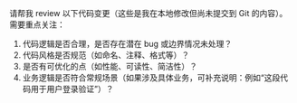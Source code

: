 请帮我 review 以下代码变更（这些是我在本地修改但尚未提交到 Git 的内容）。需要重点关注：

1. 代码逻辑是否合理，是否存在潜在 bug 或边界情况未处理？
2. 代码风格是否规范（如命名、注释、格式等）？
3. 是否有可优化的点（如性能、可读性、简洁性）？
4. 业务逻辑是否符合常规场景（如果涉及具体业务，可补充说明：例如“这段代码用于用户登录验证”）？